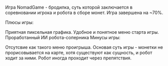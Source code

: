 Игра NomadGame - бродилка, суть которой заключается в соревновании игрока и робота в сборе монет. Игра завершена на ~70%.

Плюсы игры:

Приятная пиксельная графика.
Удобное и понятное меню старта игры.
Проработанный ИИ робота-соперника
Минусы игры:

Отсутсвие как такого меню проигрыша.
Основая суть игры - монетки не прорисовывается на карте, хотя существуют как сущность, и робот ходит за ними.
Робот иногда проходит через препятствия.
